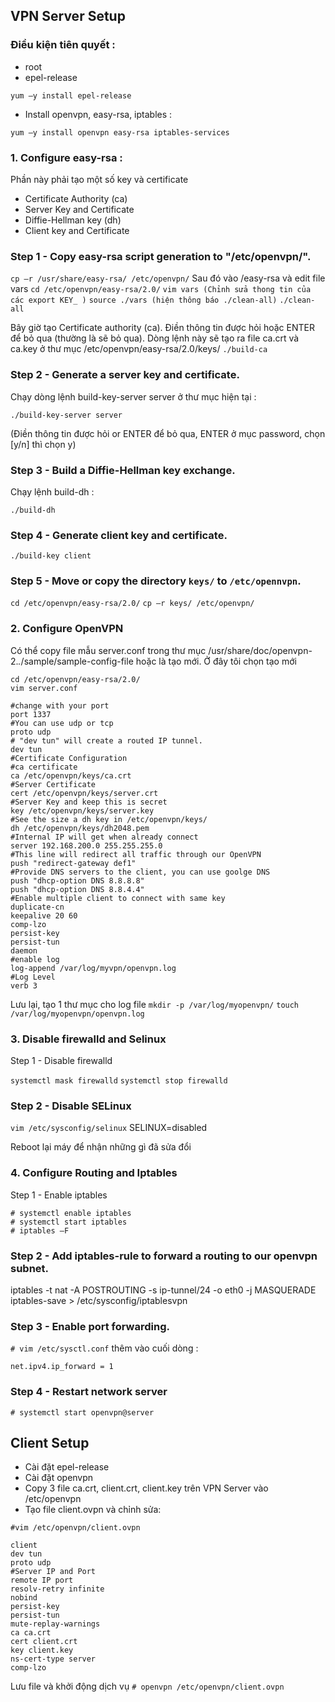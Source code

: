 ## VPN Server Setup 
### Điều kiện tiên quyết : 
- root
- epel-release

`yum –y install epel-release`

- Install openvpn, easy-rsa, iptables : 

`yum –y install openvpn easy-rsa iptables-services`

### 1. Configure easy-rsa :
Phần này phải tạo một số key và certificate
- Certificate Authority (ca)
- Server Key and Certificate
- Diffie-Hellman key (dh)
- Client key and Certificate
### Step 1 - Copy easy-rsa script generation to "/etc/openvpn/".
`cp –r /usr/share/easy-rsa/ /etc/openvpn/`
Sau đó vào /easy-rsa và edit file vars
`cd /etc/openvpn/easy-rsa/2.0/`
`vim vars (Chỉnh sửa thong tin của các export KEY_ )`
`source ./vars (hiện thông báo ./clean-all)`
`./clean-all`

Bây giờ tạo Certificate authority (ca). Điền thông tin được hỏi hoặc ENTER để bỏ qua (thường là sẽ bỏ qua). Dòng lệnh này sẽ tạo ra file ca.crt và ca.key ở thư mục /etc/openvpn/easy-rsa/2.0/keys/
`./build-ca`

### Step 2 - Generate a server key and certificate.
Chạy dòng lệnh build-key-server server  ở thư mục hiện tại :

`./build-key-server server`

(Điền thông tin được hỏi or ENTER để bỏ qua, ENTER ở mục password, chọn [y/n] thì chọn y)
### Step 3 - Build a Diffie-Hellman key exchange.
Chạy lệnh build-dh :

`./build-dh`

### Step 4 - Generate client key and certificate.

`./build-key client`

### Step 5 - Move or copy the directory `keys/` to `/etc/opennvpn`.

`cd /etc/openvpn/easy-rsa/2.0/`
`cp –r keys/ /etc/openvpn/`

### 2. Configure OpenVPN
Có thể copy file mẫu server.conf trong thư mục /usr/share/doc/openvpn-2.*.*/sample/sample-config-file hoặc là tạo mới. Ở đây tôi chọn tạo mới
```
cd /etc/openvpn/easy-rsa/2.0/
vim server.conf
```
```
#change with your port
port 1337
#You can use udp or tcp
proto udp
# "dev tun" will create a routed IP tunnel.
dev tun
#Certificate Configuration
#ca certificate
ca /etc/openvpn/keys/ca.crt
#Server Certificate
cert /etc/openvpn/keys/server.crt
#Server Key and keep this is secret
key /etc/openvpn/keys/server.key
#See the size a dh key in /etc/openvpn/keys/
dh /etc/openvpn/keys/dh2048.pem
#Internal IP will get when already connect
server 192.168.200.0 255.255.255.0
#This line will redirect all traffic through our OpenVPN
push "redirect-gateway def1"
#Provide DNS servers to the client, you can use goolge DNS
push "dhcp-option DNS 8.8.8.8"
push "dhcp-option DNS 8.8.4.4"
#Enable multiple client to connect with same key
duplicate-cn
keepalive 20 60
comp-lzo
persist-key
persist-tun
daemon
#enable log
log-append /var/log/myvpn/openvpn.log
#Log Level
verb 3
```
Lưu lại, tạo 1 thư mục cho log file
`mkdir -p /var/log/myopenvpn/`
`touch /var/log/myopenvpn/openvpn.log`

### 3. Disable firewalld and Selinux
Step 1 - Disable firewalld

`systemctl mask firewalld`
`systemctl stop firewalld`

### Step 2 - Disable SELinux
`vim /etc/sysconfig/selinux`
SELINUX=disabled

Reboot lại máy để nhận những gì đã sửa đổi
### 4. Configure Routing and Iptables
Step 1 - Enable iptables

```
# systemctl enable iptables
# systemctl start iptables
# iptables –F
```

### Step 2 - Add iptables-rule to forward a routing to our openvpn subnet.
iptables -t nat -A POSTROUTING -s ip-tunnel/24 -o eth0 -j MASQUERADE
iptables-save > /etc/sysconfig/iptablesvpn

### Step 3 - Enable port forwarding.
`# vim /etc/sysctl.conf`
thêm vào cuối dòng : 

`net.ipv4.ip_forward = 1`

### Step 4 - Restart network server
`# systemctl start openvpn@server`

## Client Setup
- Cài đặt epel-release
- Cài đặt openvpn
- Copy 3 file ca.crt, client.crt, client.key trên VPN Server vào /etc/openvpn
- Tạo file client.ovpn và chỉnh sửa:

`#vim /etc/openvpn/client.ovpn`

```
client
dev tun
proto udp
#Server IP and Port
remote IP port
resolv-retry infinite
nobind
persist-key
persist-tun
mute-replay-warnings
ca ca.crt
cert client.crt
key client.key
ns-cert-type server
comp-lzo
```

Lưu file và khởi động dịch vụ
`# openvpn /etc/openvpn/client.ovpn`
